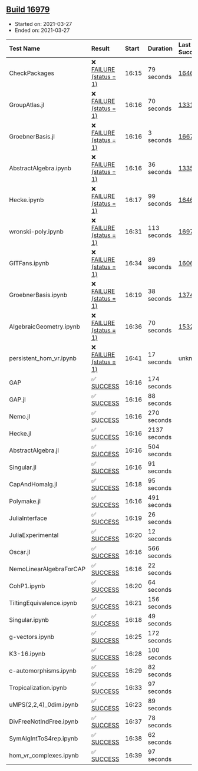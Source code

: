 ## [Build 16979](https://oscarci.mathematik.uni-kl.de/job/oscar/16979/)

* Started on: 2021-03-27
* Ended on: 2021-03-27

| Test Name    | Result | Start | Duration | Last Success | First Failure |
|:-------------|:-------|:------|:---------|:-------------|:--------------|
| CheckPackages | ❌ [FAILURE (status = 1)](https://oscarci.mathematik.uni-kl.de/job/oscar/16979/artifact/logs/build-16979/CheckPackages.log) | 16:15 | 79 seconds | [16463](https://oscarci.mathematik.uni-kl.de/job/oscar/16463/) | [16464](https://oscarci.mathematik.uni-kl.de/job/oscar/16464/) |
| GroupAtlas.jl | ❌ [FAILURE (status = 1)](https://oscarci.mathematik.uni-kl.de/job/oscar/16979/artifact/logs/build-16979/GroupAtlas.jl.log) | 16:16 | 70 seconds | [13311](https://oscarci.mathematik.uni-kl.de/job/oscar/13311/) | [13312](https://oscarci.mathematik.uni-kl.de/job/oscar/13312/) |
| GroebnerBasis.jl | ❌ [FAILURE (status = 1)](https://oscarci.mathematik.uni-kl.de/job/oscar/16979/artifact/logs/build-16979/GroebnerBasis.jl.log) | 16:16 | 3 seconds | [16676](https://oscarci.mathematik.uni-kl.de/job/oscar/16676/) | [16677](https://oscarci.mathematik.uni-kl.de/job/oscar/16677/) |
| AbstractAlgebra.ipynb | ❌ [FAILURE (status = 1)](https://oscarci.mathematik.uni-kl.de/job/oscar/16979/artifact/logs/build-16979/AbstractAlgebra.ipynb.log) | 16:16 | 36 seconds | [13355](https://oscarci.mathematik.uni-kl.de/job/oscar/13355/) | [13356](https://oscarci.mathematik.uni-kl.de/job/oscar/13356/) |
| Hecke.ipynb | ❌ [FAILURE (status = 1)](https://oscarci.mathematik.uni-kl.de/job/oscar/16979/artifact/logs/build-16979/Hecke.ipynb.log) | 16:17 | 99 seconds | [16463](https://oscarci.mathematik.uni-kl.de/job/oscar/16463/) | [16464](https://oscarci.mathematik.uni-kl.de/job/oscar/16464/) |
| wronski-poly.ipynb | ❌ [FAILURE (status = 1)](https://oscarci.mathematik.uni-kl.de/job/oscar/16979/artifact/logs/build-16979/wronski-poly.ipynb.log) | 16:31 | 113 seconds | [16976](https://oscarci.mathematik.uni-kl.de/job/oscar/16976/) | [16977](https://oscarci.mathematik.uni-kl.de/job/oscar/16977/) |
| GITFans.ipynb | ❌ [FAILURE (status = 1)](https://oscarci.mathematik.uni-kl.de/job/oscar/16979/artifact/logs/build-16979/GITFans.ipynb.log) | 16:34 | 89 seconds | [16068](https://oscarci.mathematik.uni-kl.de/job/oscar/16068/) | [16069](https://oscarci.mathematik.uni-kl.de/job/oscar/16069/) |
| GroebnerBasis.ipynb | ❌ [FAILURE (status = 1)](https://oscarci.mathematik.uni-kl.de/job/oscar/16979/artifact/logs/build-16979/GroebnerBasis.ipynb.log) | 16:19 | 38 seconds | [13748](https://oscarci.mathematik.uni-kl.de/job/oscar/13748/) | [13749](https://oscarci.mathematik.uni-kl.de/job/oscar/13749/) |
| AlgebraicGeometry.ipynb | ❌ [FAILURE (status = 1)](https://oscarci.mathematik.uni-kl.de/job/oscar/16979/artifact/logs/build-16979/AlgebraicGeometry.ipynb.log) | 16:36 | 70 seconds | [15322](https://oscarci.mathematik.uni-kl.de/job/oscar/15322/) | [15323](https://oscarci.mathematik.uni-kl.de/job/oscar/15323/) |
| persistent_hom_vr.ipynb | ❌ [FAILURE (status = 1)](https://oscarci.mathematik.uni-kl.de/job/oscar/16979/artifact/logs/build-16979/persistent_hom_vr.ipynb.log) | 16:41 | 17 seconds | unknown | unknown |
| GAP | ✅ [SUCCESS](https://oscarci.mathematik.uni-kl.de/job/oscar/16979/artifact/logs/build-16979/GAP.log) | 16:16 | 174 seconds |  |  |
| GAP.jl | ✅ [SUCCESS](https://oscarci.mathematik.uni-kl.de/job/oscar/16979/artifact/logs/build-16979/GAP.jl.log) | 16:16 | 88 seconds |  |  |
| Nemo.jl | ✅ [SUCCESS](https://oscarci.mathematik.uni-kl.de/job/oscar/16979/artifact/logs/build-16979/Nemo.jl.log) | 16:16 | 270 seconds |  |  |
| Hecke.jl | ✅ [SUCCESS](https://oscarci.mathematik.uni-kl.de/job/oscar/16979/artifact/logs/build-16979/Hecke.jl.log) | 16:16 | 2137 seconds |  |  |
| AbstractAlgebra.jl | ✅ [SUCCESS](https://oscarci.mathematik.uni-kl.de/job/oscar/16979/artifact/logs/build-16979/AbstractAlgebra.jl.log) | 16:16 | 504 seconds |  |  |
| Singular.jl | ✅ [SUCCESS](https://oscarci.mathematik.uni-kl.de/job/oscar/16979/artifact/logs/build-16979/Singular.jl.log) | 16:16 | 91 seconds |  |  |
| CapAndHomalg.jl | ✅ [SUCCESS](https://oscarci.mathematik.uni-kl.de/job/oscar/16979/artifact/logs/build-16979/CapAndHomalg.jl.log) | 16:18 | 95 seconds |  |  |
| Polymake.jl | ✅ [SUCCESS](https://oscarci.mathematik.uni-kl.de/job/oscar/16979/artifact/logs/build-16979/Polymake.jl.log) | 16:16 | 491 seconds |  |  |
| JuliaInterface | ✅ [SUCCESS](https://oscarci.mathematik.uni-kl.de/job/oscar/16979/artifact/logs/build-16979/JuliaInterface.log) | 16:19 | 26 seconds |  |  |
| JuliaExperimental | ✅ [SUCCESS](https://oscarci.mathematik.uni-kl.de/job/oscar/16979/artifact/logs/build-16979/JuliaExperimental.log) | 16:20 | 12 seconds |  |  |
| Oscar.jl | ✅ [SUCCESS](https://oscarci.mathematik.uni-kl.de/job/oscar/16979/artifact/logs/build-16979/Oscar.jl.log) | 16:16 | 566 seconds |  |  |
| NemoLinearAlgebraForCAP | ✅ [SUCCESS](https://oscarci.mathematik.uni-kl.de/job/oscar/16979/artifact/logs/build-16979/NemoLinearAlgebraForCAP.log) | 16:16 | 22 seconds |  |  |
| CohP1.ipynb | ✅ [SUCCESS](https://oscarci.mathematik.uni-kl.de/job/oscar/16979/artifact/logs/build-16979/CohP1.ipynb.log) | 16:20 | 64 seconds |  |  |
| TiltingEquivalence.ipynb | ✅ [SUCCESS](https://oscarci.mathematik.uni-kl.de/job/oscar/16979/artifact/logs/build-16979/TiltingEquivalence.ipynb.log) | 16:21 | 156 seconds |  |  |
| Singular.ipynb | ✅ [SUCCESS](https://oscarci.mathematik.uni-kl.de/job/oscar/16979/artifact/logs/build-16979/Singular.ipynb.log) | 16:18 | 49 seconds |  |  |
| g-vectors.ipynb | ✅ [SUCCESS](https://oscarci.mathematik.uni-kl.de/job/oscar/16979/artifact/logs/build-16979/g-vectors.ipynb.log) | 16:25 | 172 seconds |  |  |
| K3-16.ipynb | ✅ [SUCCESS](https://oscarci.mathematik.uni-kl.de/job/oscar/16979/artifact/logs/build-16979/K3-16.ipynb.log) | 16:28 | 100 seconds |  |  |
| c-automorphisms.ipynb | ✅ [SUCCESS](https://oscarci.mathematik.uni-kl.de/job/oscar/16979/artifact/logs/build-16979/c-automorphisms.ipynb.log) | 16:29 | 82 seconds |  |  |
| Tropicalization.ipynb | ✅ [SUCCESS](https://oscarci.mathematik.uni-kl.de/job/oscar/16979/artifact/logs/build-16979/Tropicalization.ipynb.log) | 16:33 | 97 seconds |  |  |
| uMPS(2,2,4)_0dim.ipynb | ✅ [SUCCESS](https://oscarci.mathematik.uni-kl.de/job/oscar/16979/artifact/logs/build-16979/uMPS-2-2-4-_0dim.ipynb.log) | 16:23 | 89 seconds |  |  |
| DivFreeNotIndFree.ipynb | ✅ [SUCCESS](https://oscarci.mathematik.uni-kl.de/job/oscar/16979/artifact/logs/build-16979/DivFreeNotIndFree.ipynb.log) | 16:37 | 78 seconds |  |  |
| SymAlgIntToS4rep.ipynb | ✅ [SUCCESS](https://oscarci.mathematik.uni-kl.de/job/oscar/16979/artifact/logs/build-16979/SymAlgIntToS4rep.ipynb.log) | 16:38 | 62 seconds |  |  |
| hom_vr_complexes.ipynb | ✅ [SUCCESS](https://oscarci.mathematik.uni-kl.de/job/oscar/16979/artifact/logs/build-16979/hom_vr_complexes.ipynb.log) | 16:39 | 97 seconds |  |  |
